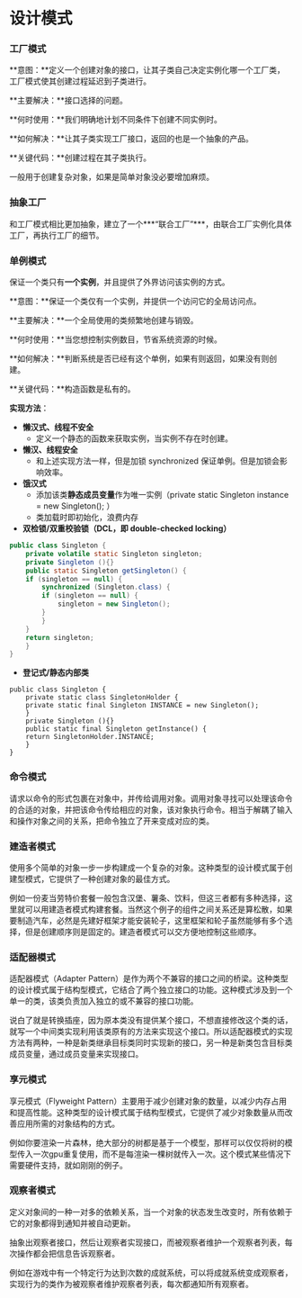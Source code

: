 # 设计模式

### 工厂模式

**意图：**定义一个创建对象的接口，让其子类自己决定实例化哪一个工厂类，工厂模式使其创建过程延迟到子类进行。

**主要解决：**接口选择的问题。

**何时使用：**我们明确地计划不同条件下创建不同实例时。

**如何解决：**让其子类实现工厂接口，返回的也是一个抽象的产品。

**关键代码：**创建过程在其子类执行。

一般用于创建复杂对象，如果是简单对象没必要增加麻烦。



### 抽象工厂

和工厂模式相比更加抽象，建立了一个***“联合工厂”***，由联合工厂实例化具体工厂，再执行工厂的细节。



### 单例模式

保证一个类只有**一个实例**，并且提供了外界访问该实例的方式。

**意图：**保证一个类仅有一个实例，并提供一个访问它的全局访问点。

**主要解决：**一个全局使用的类频繁地创建与销毁。

**何时使用：**当您想控制实例数目，节省系统资源的时候。

**如何解决：**判断系统是否已经有这个单例，如果有则返回，如果没有则创建。

**关键代码：**构造函数是私有的。

**实现方法**：

- **懒汉式、线程不安全**
  - 定义一个静态的函数来获取实例，当实例不存在时创建。
- **懒汉、线程安全**
  - 和上述实现方法一样，但是加锁 synchronized 保证单例。但是加锁会影响效率。
- **饿汉式**
  - 添加该类**静态成员变量**作为唯一实例（private static Singleton instance = new Singleton();  ）
  - 类加载时即初始化，浪费内存
- **双检锁/双重校验锁（DCL，即 double-checked locking）**

```Java
public class Singleton {  
    private volatile static Singleton singleton;  
    private Singleton (){}  
    public static Singleton getSingleton() {  
    if (singleton == null) {  
        synchronized (Singleton.class) {  
        if (singleton == null) {  
            singleton = new Singleton();  
        }  
        }  
    }  
    return singleton;  
    }  
}
```

- **登记式/静态内部类**

```
public class Singleton {  
    private static class SingletonHolder {  
    private static final Singleton INSTANCE = new Singleton();  
    }  
    private Singleton (){}  
    public static final Singleton getInstance() {  
    return SingletonHolder.INSTANCE;  
    }  
}
```





### 命令模式

请求以命令的形式包裹在对象中，并传给调用对象。调用对象寻找可以处理该命令的合适的对象，并把该命令传给相应的对象，该对象执行命令。相当于解耦了输入和操作对象之间的关系，把命令独立了开来变成对应的类。



###  建造者模式

使用多个简单的对象一步一步构建成一个复杂的对象。这种类型的设计模式属于创建型模式，它提供了一种创建对象的最佳方式。

例如一份麦当劳特价套餐一般包含汉堡、薯条、饮料，但这三者都有多种选择，这里就可以用建造者模式构建套餐。当然这个例子的组件之间关系还是算松散，如果要制造汽车，必然是先建好框架才能安装轮子，这里框架和轮子虽然能够有多个选择，但是创建顺序则是固定的。建造者模式可以交方便地控制这些顺序。



### 适配器模式

适配器模式（Adapter Pattern）是作为两个不兼容的接口之间的桥梁。这种类型的设计模式属于结构型模式，它结合了两个独立接口的功能。这种模式涉及到一个单一的类，该类负责加入独立的或不兼容的接口功能。

说白了就是转换插座，因为原本类没有提供某个接口，不想直接修改这个类的话，就写一个中间类实现利用该类原有的方法来实现这个接口。所以适配器模式的实现方法有两种，一种是新类继承目标类同时实现新的接口，另一种是新类包含目标类成员变量，通过成员变量来实现接口。



### 享元模式

享元模式（Flyweight Pattern）主要用于减少创建对象的数量，以减少内存占用和提高性能。这种类型的设计模式属于结构型模式，它提供了减少对象数量从而改善应用所需的对象结构的方式。

例如你要渲染一片森林，绝大部分的树都是基于一个模型，那样可以仅仅将树的模型传入一次gpu重复使用，而不是每渲染一棵树就传入一次。这个模式某些情况下需要硬件支持，就如刚刚的例子。



### 观察者模式

定义对象间的一种一对多的依赖关系，当一个对象的状态发生改变时，所有依赖于它的对象都得到通知并被自动更新。

抽象出观察者接口，然后让观察者实现接口，而被观察者维护一个观察者列表，每次操作都会把信息告诉观察者。

例如在游戏中有一个特定行为达到次数的成就系统，可以将成就系统变成观察者，实现行为的类作为被观察者维护观察者列表，每次都通知所有观察者。
